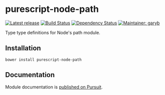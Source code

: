 # purescript-node-path

[![Latest release](http://img.shields.io/bower/v/purescript-node-path.svg)](https://github.com/purescript-node/purescript-node-path/releases)
[![Build Status](https://travis-ci.org/purescript-node/purescript-node-path.svg?branch=master)](https://travis-ci.org/purescript-node/purescript-node-path)
[![Dependency Status](https://www.versioneye.com/user/projects/5759d0757757a0004a1de996/badge.svg?style=flat)](https://www.versioneye.com/user/projects/5759d0757757a0004a1de996)
[![Maintainer: garyb](https://img.shields.io/badge/maintainer-garyb-lightgrey.svg)](http://github.com/garyb)

Type type definitions for Node's path module.

## Installation

```
bower install purescript-node-path
```

## Documentation

Module documentation is [published on Pursuit](http://pursuit.purescript.org/packages/purescript-node-path).
